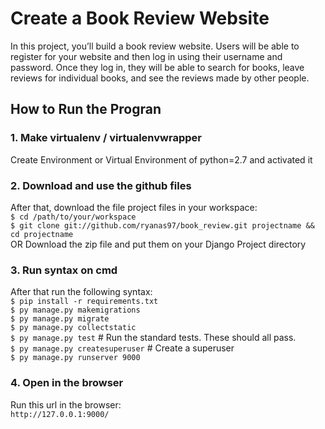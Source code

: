 # Create a Book Review Website

In this project, you’ll build a book review website. 
Users will be able to register for your website and then log in using their username and password. 
Once they log in, they will be able to search for books, leave reviews for individual books, and see the reviews made by other people.

## How to Run the Progran

### 1. Make virtualenv / virtualenvwrapper
Create Environment or Virtual Environment of python=2.7 and activated it
	
### 2. Download and use the github files
After that, download the file project files in your workspace:  
	`$ cd /path/to/your/workspace`  
    `$ git clone git://github.com/ryanas97/book_review.git projectname && cd projectname`  
OR Download the zip file and put them on your Django Project directory	
	
### 3. Run syntax on cmd
After that run the following syntax:  
	`$ pip install -r requirements.txt`  
	`$ py manage.py makemigrations`  
	`$ py manage.py migrate`  
	`$ py manage.py collectstatic`  
	`$ py manage.py test` # Run the standard tests. These should all pass.    
	`$ py manage.py createsuperuser` # Create a superuser    
	`$ py manage.py runserver 9000`  
	
### 4. Open in the browser
Run this url in the browser:  
	```
	http://127.0.0.1:9000/
	```
